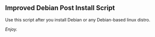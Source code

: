 ## Improved Debian Post Install Script

Use this script after you install Debian or any Debian-based linux distro.

_Enjoy._
